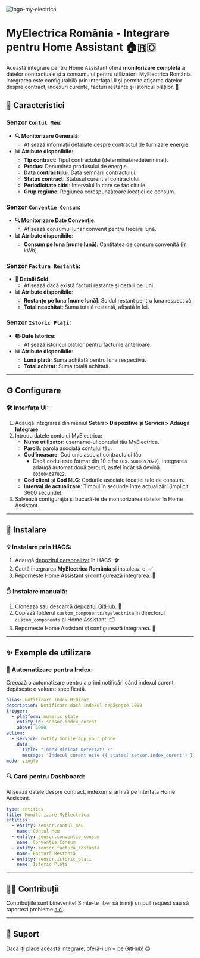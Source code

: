 
![logo-my-electrica](https://github.com/user-attachments/assets/4f8abcd2-b470-4521-918e-036fc8e7354c)

# MyElectrica România - Integrare pentru Home Assistant 🏠🇷🇴

Această integrare pentru Home Assistant oferă **monitorizare completă** a datelor contractuale și a consumului pentru utilizatorii MyElectrica România. Integrarea este configurabilă prin interfața UI și permite afișarea datelor despre contract, indexuri curente, facturi restante și istoricul plăților. 🚀

## 🌟 Caracteristici

### Senzor `Contul Meu`:
  - **🔍 Monitorizare Generală**:
      - Afișează informații detaliate despre contractul de furnizare energie.
  - **📊 Atribute disponibile**:
      - **Tip contract**: Tipul contractului (determinat/nedeterminat).
      - **Produs**: Denumirea produsului de energie.
      - **Data contractului**: Data semnării contractului.
      - **Status contract**: Statusul curent al contractului.
      - **Periodicitate citiri**: Intervalul în care se fac citirile.
      - **Grup regiune**: Regiunea corespunzătoare locației de consum.

### Senzor `Conventie Consum`:
  - **🔍 Monitorizare Date Convenție**:
      - Afișează consumul lunar convenit pentru fiecare lună.
  - **📊 Atribute disponibile**:
      - **Consum pe luna [nume lună]**: Cantitatea de consum convenită (în kWh).

### Senzor `Factura Restantă`:
- **📄 Detalii Sold**:
  - Afișează dacă există facturi restante și detalii pe luni.
- **📊 Atribute disponibile**:
  - **Restanțe pe luna [nume lună]**: Soldul restant pentru luna respectivă.
  - **Total neachitat**: Suma totală restantă, afișată în lei.

### Senzor `Istoric Plăți`:
- **📚 Date Istorice**:
  - Afișează istoricul plăților pentru facturile anterioare.
- **📊 Atribute disponibile**:
  - **Lună plată**: Suma achitată pentru luna respectivă.
  - **Total achitat**: Suma totală achitată.

---

## ⚙️ Configurare

### 🛠️ Interfața UI:
1. Adaugă integrarea din meniul **Setări > Dispozitive și Servicii > Adaugă Integrare**.
2. Introdu datele contului MyElectrica:
   - **Nume utilizator**: username-ul contului tău MyElectrica.
   - **Parolă**: parola asociată contului tău.
   - **Cod încasare**: Cod unic asociat contractului tău.
     - Dacă codul este format din 10 cifre (ex. `5004697022`), integrarea adaugă automat două zerouri, astfel încât să devină `005004697022`.
   - **Cod client** și **Cod NLC**: Codurile asociate locației tale de consum.
   - **Interval de actualizare**: Timpul în secunde între actualizări (implicit: 3600 secunde).
3. Salvează configurația și bucură-te de monitorizarea datelor în Home Assistant.

---

## 🚀 Instalare

### 💡 Instalare prin HACS:
1. Adaugă [depozitul personalizat](https://github.com/cnecrea/myelectrica) în HACS. 🛠️
2. Caută integrarea **MyElectrica România** și instaleaz-o. ✅
3. Repornește Home Assistant și configurează integrarea. 🔄

### ✋ Instalare manuală:
1. Clonează sau descarcă [depozitul GitHub](https://github.com/cnecrea/myelectrica). 📂
2. Copiază folderul `custom_components/myelectrica` în directorul `custom_components` al Home Assistant. 🗂️
3. Repornește Home Assistant și configurează integrarea. 🔧

---

## ✨ Exemple de utilizare

### 🔔 Automatizare pentru Index:
Creează o automatizare pentru a primi notificări când indexul curent depășește o valoare specificată.

```yaml
alias: Notificare Index Ridicat
description: Notificare dacă indexul depășește 1000
trigger:
  - platform: numeric_state
    entity_id: sensor.index_curent
    above: 1000
action:
  - service: notify.mobile_app_your_phone
    data:
      title: "Index Ridicat Detectat! ⚡"
      message: "Indexul curent este {{ states('sensor.index_curent') }}."
mode: single
```

### 🔍 Card pentru Dashboard:
Afișează datele despre contract, indexuri și arhivă pe interfața Home Assistant.

```yaml
type: entities
title: Monitorizare MyElectrica
entities:
  - entity: sensor.contul_meu
    name: Contul Meu
  - entity: sensor.conventie_consum
    name: Convenție Consum
  - entity: sensor.factura_restanta
    name: Factură Restantă
  - entity: sensor.istoric_plati
    name: Istoric Plăți
```

---

## 🧑‍💻 Contribuții

Contribuțiile sunt binevenite! Simte-te liber să trimiți un pull request sau să raportezi probleme [aici](https://github.com/cnecrea/myelectrica/issues).

---

## 🌟 Suport
Dacă îți place această integrare, oferă-i un ⭐ pe [GitHub](https://github.com/cnecrea/myelectrica/)! 😊


